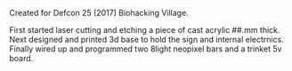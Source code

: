 Created for Defcon 25 (2017) Biohacking Village.

First started laser cutting and etching a piece of cast acrylic ##.mm thick. Next designed and printed 3d base to hold the sign and internal electrnics. Finally wired up and programmed two 8light neopixel bars and a trinket 5v board.
